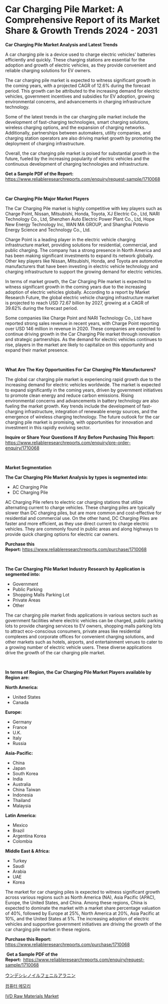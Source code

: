 <p><h1>Car Charging Pile Market: A Comprehensive Report of its Market Share & Growth Trends 2024 - 2031</h1></p><p><strong>Car Charging Pile Market Analysis and Latest Trends</strong></p>
<p><p>A car charging pile is a device used to charge electric vehicles' batteries efficiently and quickly. These charging stations are essential for the adoption and growth of electric vehicles, as they provide convenient and reliable charging solutions for EV owners.</p><p>The car charging pile market is expected to witness significant growth in the coming years, with a projected CAGR of 12.6% during the forecast period. This growth can be attributed to the increasing demand for electric vehicles, government incentives and subsidies for EV adoption, growing environmental concerns, and advancements in charging infrastructure technology.</p><p>Some of the latest trends in the car charging pile market include the development of fast-charging technologies, smart charging solutions, wireless charging options, and the expansion of charging networks. Additionally, partnerships between automakers, utility companies, and charging station operators are also driving market growth by promoting the deployment of charging infrastructure.</p><p>Overall, the car charging pile market is poised for substantial growth in the future, fueled by the increasing popularity of electric vehicles and the continuous development of charging technologies and infrastructure.</p></p>
<p><strong>Get a Sample PDF of the Report:&nbsp;</strong> <a href="https://www.reliableresearchreports.com/enquiry/request-sample/1710068">https://www.reliableresearchreports.com/enquiry/request-sample/1710068</a></p>
<p>&nbsp;</p>
<p><strong>Car Charging Pile Major Market Players</strong></p>
<p><p>The Car Charging Pile market is highly competitive with key players such as Charge Point, Nissan, Mitsubishi, Honda, Toyota, XJ Electric Co., Ltd, NARI Technology Co., Ltd, Shenzhen Auto Electric Power Plant Co., Ltd, Hope New Energy Technology Inc, WAN MA GROUP, and Shanghai Potevio Energy Science and Technology Co., Ltd.</p><p>Charge Point is a leading player in the electric vehicle charging infrastructure market, providing solutions for residential, commercial, and public charging. The company has a strong presence in North America and has been making significant investments to expand its network globally. Other key players like Nissan, Mitsubishi, Honda, and Toyota are automotive manufacturers that have been investing in electric vehicle technology and charging infrastructure to support the growing demand for electric vehicles.</p><p>In terms of market growth, the Car Charging Pile market is expected to witness significant growth in the coming years due to the increasing adoption of electric vehicles globally. According to a report by Market Research Future, the global electric vehicle charging infrastructure market is projected to reach USD 72.67 billion by 2027, growing at a CAGR of 39.62% during the forecast period.</p><p>Some companies like Charge Point and NARI Technology Co., Ltd have reported strong sales revenue in recent years, with Charge Point reporting over USD 146 million in revenue in 2020. These companies are expected to continue driving growth in the Car Charging Pile market through innovation and strategic partnerships. As the demand for electric vehicles continues to rise, players in the market are likely to capitalize on this opportunity and expand their market presence.</p></p>
<p>&nbsp;</p>
<p><strong>What Are The Key Opportunities For Car Charging Pile Manufacturers?</strong></p>
<p><p>The global car charging pile market is experiencing rapid growth due to the increasing demand for electric vehicles worldwide. The market is expected to expand significantly in the coming years, driven by government initiatives to promote clean energy and reduce carbon emissions. Rising environmental concerns and advancements in battery technology are also fueling the market growth. Key trends include the development of fast-charging infrastructure, integration of renewable energy sources, and the emergence of wireless charging technology. The future outlook for the car charging pile market is promising, with opportunities for innovation and investment in this rapidly evolving sector.</p></p>
<p><strong>Inquire or Share Your Questions If Any Before Purchasing This Report:</strong> <a href="https://www.reliableresearchreports.com/enquiry/pre-order-enquiry/1710068">https://www.reliableresearchreports.com/enquiry/pre-order-enquiry/1710068</a></p>
<p>&nbsp;</p>
<p><strong>Market Segmentation</strong></p>
<p><strong>The Car Charging Pile Market Analysis by types is segmented into:</strong></p>
<p><ul><li>AC Charging Pile</li><li>DC Charging Pile</li></ul></p>
<p><p>AC Charging Pile refers to electric car charging stations that utilize alternating current to charge vehicles. These charging piles are typically slower than DC charging piles, but are more common and cost-effective for residential and commercial use. On the other hand, DC Charging Piles are faster and more efficient, as they use direct current to charge electric vehicles. They are commonly found in public areas and along highways to provide quick charging options for electric car owners.</p></p>
<p><strong>Purchase this Report:&nbsp;</strong><a href="https://www.reliableresearchreports.com/purchase/1710068">https://www.reliableresearchreports.com/purchase/1710068</a></p>
<p>&nbsp;</p>
<p><strong>The Car Charging Pile Market Industry Research by Application is segmented into:</strong></p>
<p><ul><li>Government</li><li>Public Parking</li><li>Shopping Malls Parking Lot</li><li>Private Areas</li><li>Other</li></ul></p>
<p><p>The car charging pile market finds applications in various sectors such as government facilities where electric vehicles can be charged, public parking lots to provide charging services to EV owners, shopping malls parking lots to attract eco-conscious consumers, private areas like residential complexes and corporate offices for convenient charging solutions, and other markets such as hotels, airports, and entertainment venues to cater to a growing number of electric vehicle users. These diverse applications drive the growth of the car charging pile market.</p></p>
<p>&nbsp;</p>
<p><strong>In terms of Region, the Car Charging Pile Market Players available by Region are:</strong></p>
<p>
    <p> <strong> North America: </strong>
        <ul>
            <li>United States</li>
            <li>Canada</li>
        </ul>
        </p> 
    <p> <strong> Europe: </strong>
        <ul>
            <li>Germany</li>
            <li>France</li>
            <li>U.K.</li>
            <li>Italy</li>
            <li>Russia</li>
        </ul>
        </p> 
    <p> <strong> Asia-Pacific: </strong>
        <ul>
            <li>China</li>
            <li>Japan</li>
            <li>South Korea</li>
            <li>India</li>
            <li>Australia</li>
            <li>China Taiwan</li>
            <li>Indonesia</li>
            <li>Thailand</li>
            <li>Malaysia</li>
        </ul>
        </p> 
    <p> <strong> Latin America: </strong>
        <ul>
            <li>Mexico</li>
            <li>Brazil</li>
            <li>Argentina Korea</li>
            <li>Colombia</li>
        </ul>
        </p> 
    <p> <strong> Middle East & Africa: </strong>
        <ul>
            <li>Turkey</li>
            <li>Saudi</li>
            <li>Arabia</li>
            <li>UAE</li>
            <li>Korea</li>
        </ul>
    </p>
    </p>
<p><p>The market for car charging piles is expected to witness significant growth across various regions such as North America (NA), Asia Pacific (APAC), Europe, the United States, and China. Among these regions, China is expected to dominate the market with a market share percentage valuation of 40%, followed by Europe at 25%, North America at 20%, Asia Pacific at 10%, and the United States at 5%. The increasing adoption of electric vehicles and supportive government initiatives are driving the growth of the car charging pile market in these regions.</p></p>
<p><strong>Purchase this Report: </strong><a href="https://www.reliableresearchreports.com/purchase/1710068">https://www.reliableresearchreports.com/purchase/1710068</a></p>
<p>&nbsp;<strong>Get a Sample PDF of the Report:&nbsp;&nbsp;</strong><a href="https://www.reliableresearchreports.com/enquiry/request-sample/1710068">https://www.reliableresearchreports.com/enquiry/request-sample/1710068</a></p>
<p><strong></strong></p>
<p><p><a href="https://github.com/wkuactfdzwizk06/Market-Research-Report-List-1/blob/main/26317879902.md">ウンデシレノイルフェニルアラニン</a></p><p><a href="https://github.com/CorEmtymerich56566/Market-Research-Report-List-1/blob/main/16043149282.md">컴퓨터 메모리</a></p><p><a href="https://artistic-helicopter-ca9.notion.site/IVD-Raw-Materials-Market-Size-and-Examines-its-Market-Scope-with-a-Primary-Focus-on-Growth-Opportu-2c5e80bfbe1444809ed2e4b24f101c3b">IVD Raw Materials Market</a></p></p>